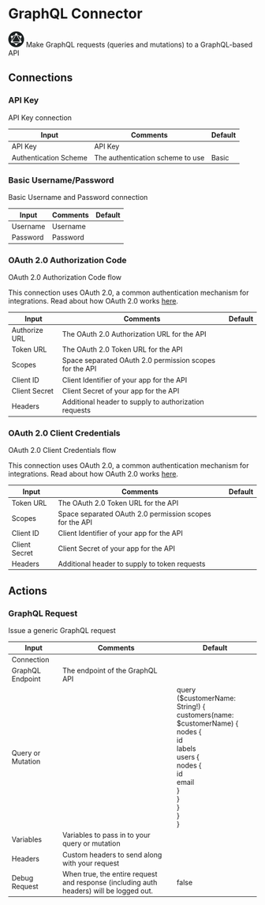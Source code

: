 # GraphQL Connector

![GraphQL](./assets/graphql.png#connector-icon)
Make GraphQL requests (queries and mutations) to a GraphQL-based API

## Connections

### API Key

API Key connection

| Input                 | Comments                         | Default |
| --------------------- | -------------------------------- | ------- |
| API Key               | API Key                          |         |
| Authentication Scheme | The authentication scheme to use | Basic   |

### Basic Username/Password

Basic Username and Password connection

| Input    | Comments | Default |
| -------- | -------- | ------- |
| Username | Username |         |
| Password | Password |         |

### OAuth 2.0 Authorization Code

OAuth 2.0 Authorization Code flow

This connection uses OAuth 2.0, a common authentication mechanism for integrations.
Read about how OAuth 2.0 works [here](../oauth2.md).

| Input         | Comments                                                | Default |
| ------------- | ------------------------------------------------------- | ------- |
| Authorize URL | The OAuth 2.0 Authorization URL for the API             |         |
| Token URL     | The OAuth 2.0 Token URL for the API                     |         |
| Scopes        | Space separated OAuth 2.0 permission scopes for the API |         |
| Client ID     | Client Identifier of your app for the API               |         |
| Client Secret | Client Secret of your app for the API                   |         |
| Headers       | Additional header to supply to authorization requests   |         |

### OAuth 2.0 Client Credentials

OAuth 2.0 Client Credentials flow

This connection uses OAuth 2.0, a common authentication mechanism for integrations.
Read about how OAuth 2.0 works [here](../oauth2.md).

| Input         | Comments                                                | Default |
| ------------- | ------------------------------------------------------- | ------- |
| Token URL     | The OAuth 2.0 Token URL for the API                     |         |
| Scopes        | Space separated OAuth 2.0 permission scopes for the API |         |
| Client ID     | Client Identifier of your app for the API               |         |
| Client Secret | Client Secret of your app for the API                   |         |
| Headers       | Additional header to supply to token requests           |         |

## Actions

### GraphQL Request

Issue a generic GraphQL request

| Input             | Comments                                                                                | Default                                                                                                                                                                                             |
| ----------------- | --------------------------------------------------------------------------------------- | --------------------------------------------------------------------------------------------------------------------------------------------------------------------------------------------------- |
| Connection        |                                                                                         |                                                                                                                                                                                                     |
| GraphQL Endpoint  | The endpoint of the GraphQL API                                                         |                                                                                                                                                                                                     |
| Query or Mutation |                                                                                         | query ($customerName: String!) {<br /> customers(name: $customerName) {<br /> nodes {<br /> id<br /> labels<br /> users {<br /> nodes {<br /> id<br /> email<br /> }<br /> }<br /> }<br /> }<br />} |
| Variables         | Variables to pass in to your query or mutation                                          |                                                                                                                                                                                                     |
| Headers           | Custom headers to send along with your request                                          |                                                                                                                                                                                                     |
| Debug Request     | When true, the entire request and response (including auth headers) will be logged out. | false                                                                                                                                                                                               |
